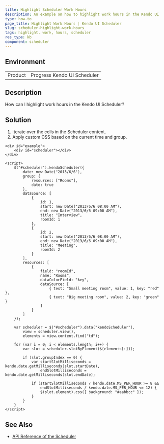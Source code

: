```yaml
---
title: Highlight Scheduler Work Hours
description: An example on how to highlight work hours in the Kendo UI Scheduler.
type: how-to
page_title: Highlight Work Hours | Kendo UI Scheduler
slug: scheduler-highlight-work-hours
tags: highlight, work, hours, scheduler
res_type: kb
component: scheduler
---
```


## Environment

<table>
 <tr>
  <td>Product</td>
  <td>Progress Kendo UI Scheduler</td>
 </tr>
</table>


## Description

How can I highlight work hours in the Kendo UI Scheduler?

## Solution

1. Iterate over the cells in the Scheduler content.
1. Apply custom CSS based on the current time and group.

```dojo
<div id="example">
    <div id="scheduler"></div>
</div>

<script>
    $("#scheduler").kendoScheduler({
        date: new Date("2013/6/6"),
        group: {
            resources: ["Rooms"],
            date: true
        },
        dataSource: [
            {
                id: 1,
                start: new Date("2013/6/6 08:00 AM"),
                end: new Date("2013/6/6 09:00 AM"),
                title: "Interview",
                roomId: 1
            },
            {
                id: 2,
                start: new Date("2013/6/6 08:00 AM"),
                end: new Date("2013/6/6 09:00 AM"),
                title: "Meeting",
                roomId: 2
            }
        ],
        resources: [
            {
                field: "roomId",
                name: "Rooms",
                dataColorField: "key",
                dataSource: [
                    { text: "Small meeting room", value: 1, key: "red" },
                    { text: "Big meeting room", value: 2, key: "green" }
                ]
            }
        ]
    });

    var scheduler = $("#scheduler").data("kendoScheduler"),
        view = scheduler.view(),
        elements = view.content.find("td");

    for (var i = 0; i < elements.length; i++) {
        var slot = scheduler.slotByElement($(elements[i]));

        if (slot.groupIndex == 0) {
            var startSlotMilliseconds = kendo.date.getMilliseconds(slot.startDate),
                endSlotMilliseconds = kendo.date.getMilliseconds(slot.endDate);

            if (startSlotMilliseconds / kendo.date.MS_PER_HOUR >= 8 &&
                endSlotMilliseconds / kendo.date.MS_PER_HOUR <= 12) {
                $(slot.element).css({ background: "#aabbcc" });
            }
        }
    }
</script>
```

## See Also

* [API Reference of the Scheduler](http://docs.telerik.com/kendo-ui/api/javascript/ui/scheduler)
